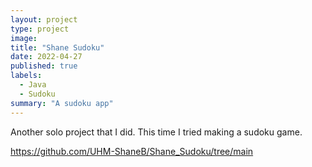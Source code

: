```yaml
---
layout: project
type: project
image: 
title: "Shane Sudoku"
date: 2022-04-27
published: true
labels:
  - Java
  - Sudoku
summary: "A sudoku app"
---
```


Another solo project that I did. This time I tried making a sudoku game.

https://github.com/UHM-ShaneB/Shane_Sudoku/tree/main
